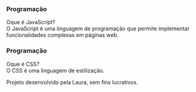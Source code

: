 <!DOCTYPE html>
<html lang="pt-br">
<head>
    <meta charset="UTF-8">
    <meta name="viewport" content="width=device-width, initial-scale=1.0">
    <title>FlashCards</title>
</head>
<body>
    <main>
 <section id="container"> 
  <article class="cartao"> 
    <div class="cartao__conteudo">
    <h3>Programação</h3>
    <div class="cartao__conteudo__pergunta">
        Oque é JavaScript?
    </div>
    <div class="cartao__conteudo__resposta">
        O JavaScript é uma linguagem de programação que permite implementar funcionalidades complexas em páginas web.
    </div>
    </div>
 </article>
 <article class="cartao"> 
    <div class="cartao__conteudo">
    <h3>Programação</h3>
    <div class="cartao__conteudo__pergunta">
        Oque é CSS?
    </div>
    <div class="cartao__conteudo__resposta">
        O CSS é uma linguagem de estilização.
    </div>
    </div>
 </article>
</section>
    </main>
    <footer>
<p>Projeto desenvolvido pela Laura, sem fins lucrativos.</p>
    </footer>
</body>
</html>


    
</head>
